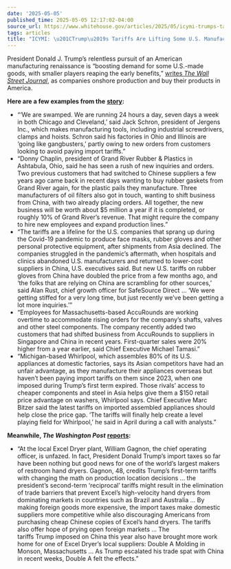 ```yaml
---
date: '2025-05-05'
published_time: 2025-05-05 12:17:02-04:00
source_url: https://www.whitehouse.gov/articles/2025/05/icymi-trumps-tariffs-are-lifting-some-u-s-manufacturers/
tags: articles
title: "ICYMI: \u201CTrump\u2019s Tariffs Are Lifting Some U.S. Manufacturers\u201D"
---
```

 
President Donald J. Trump’s relentless pursuit of an American
manufacturing renaissance is “boosting demand for some U.S.-made goods,
with smaller players reaping the early benefits,” [writes *The Wall
Street
Journal*](https://www.wsj.com/economy/trade/trumps-tariffs-are-lifting-some-u-s-manufacturers-06b4c6e1),
as companies onshore production and buy their products in America.

**Here are a few examples from the**
[**story**](https://www.wsj.com/economy/trade/trumps-tariffs-are-lifting-some-u-s-manufacturers-06b4c6e1)**:**

-   “‘We are swamped. We are running 24 hours a day, seven days a week
    in both Chicago and Cleveland,’ said Jack Schron, president of
    Jergens Inc., which makes manufacturing tools, including industrial
    screwdrivers, clamps and hoists. Schron said his factories in Ohio
    and Illinois are ‘going like gangbusters,’ partly owing to new
    orders from customers looking to avoid paying import tariffs.”
-   “Donny Chaplin, president of Grand River Rubber & Plastics in
    Ashtabula, Ohio, said he has seen a rush of new inquiries and
    orders. Two previous customers that had switched to Chinese
    suppliers a few years ago came back in recent days wanting to buy
    rubber gaskets from Grand River again, for the plastic pails they
    manufacture. Three manufacturers of oil filters also got in touch,
    wanting to shift business from China, with two already placing
    orders. All together, the new business will be worth about $5
    million a year if it is completed, or roughly 10% of Grand River’s
    revenue. That might require the company to hire new employees and
    expand production lines.”
-   “The tariffs are a lifeline for the U.S. companies that sprang up
    during the Covid-19 pandemic to produce face masks, rubber gloves
    and other personal protective equipment, after shipments from Asia
    declined. The companies struggled in the pandemic’s aftermath, when
    hospitals and clinics abandoned U.S. manufacturers and returned to
    lower-cost suppliers in China, U.S. executives said. But new U.S.
    tariffs on rubber gloves from China have doubled the price from a
    few months ago, and ‘the folks that are relying on China are
    scrambling for other sources,’ said Alan Rust, chief growth officer
    for SafeSource Direct … ‘We were getting stiffed for a very long
    time, but just recently we’ve been getting a lot more inquiries.’”
-   “Employees for Massachusetts-based AccuRounds are working overtime
    to accommodate rising orders for the company’s shafts, valves and
    other steel components. The company recently added two customers
    that had shifted business from AccuRounds to suppliers in Singapore
    and China in recent years. First-quarter sales were 20% higher from
    a year earlier, said Chief Executive Michael Tamasi.”
-   “Michigan-based Whirlpool, which assembles 80% of its U.S.
    appliances at domestic factories, says its Asian competitors have
    had an unfair advantage, as they manufacture their appliances
    overseas but haven’t been paying import tariffs on them since 2023,
    when one imposed during Trump’s first term expired. Those rivals’
    access to cheaper components and steel in Asia helps give them a
    $150 retail price advantage on washers, Whirlpool says. Chief
    Executive Marc Bitzer said the latest tariffs on imported assembled
    appliances should help close the price gap. ‘The tariffs will
    finally help create a level playing field for Whirlpool,’ he said in
    April during a call with analysts.”

**Meanwhile, *The Washington Post***
[**reports**](https://www.washingtonpost.com/business/2025/05/04/trump-tariffs-us-manufacturing/)**:**

-   “At the local Excel Dryer plant, William Gagnon, the chief operating
    officer, is unfazed. In fact, President Donald Trump’s import taxes
    so far have been nothing but good news for one of the world’s
    largest makers of restroom hand dryers. Gagnon, 48, credits Trump’s
    first-term tariffs with changing the math on production location
    decisions … the president’s second-term ‘reciprocal’ tariffs might
    result in the elimination of trade barriers that prevent Excel’s
    high-velocity hand dryers from dominating markets in countries such
    as Brazil and Australia … By making foreign goods more expensive,
    the import taxes make domestic suppliers more competitive while also
    discouraging Americans from purchasing cheap Chinese copies of
    Excel’s hand dryers. The tariffs also offer hope of prying open
    foreign markets … The tariffs Trump imposed on China this year also
    have brought more work home for one of Excel Dryer’s local
    suppliers: Double A Molding in Monson, Massachusetts … As Trump
    escalated his trade spat with China in recent weeks, Double A felt
    the effects.”
